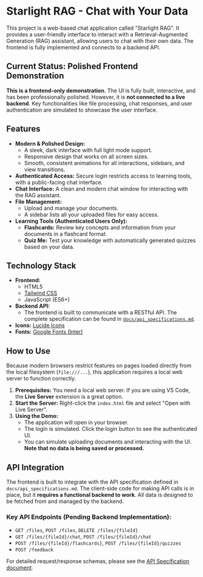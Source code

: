 # Starlight RAG - Chat with Your Data

This project is a web-based chat application called "Starlight RAG". It provides a user-friendly interface to interact with a Retrieval-Augmented Generation (RAG) assistant, allowing users to chat with their own data. The frontend is fully implemented and connects to a backend API.

## Current Status: Polished Frontend Demonstration

**This is a frontend-only demonstration.** The UI is fully built, interactive, and has been professionally polished. However, it is **not connected to a live backend**. Key functionalities like file processing, chat responses, and user authentication are simulated to showcase the user interface.

## Features

*   **Modern & Polished Design:**
    *   A sleek, dark interface with full light mode support.
    *   Responsive design that works on all screen sizes.
    *   Smooth, consistent animations for all interactions, sidebars, and view transitions.
*   **Authenticated Access:** Secure login restricts access to learning tools, with a public-facing chat interface.
*   **Chat Interface:** A clean and modern chat window for interacting with the RAG assistant.
*   **File Management:**
    *   Upload and manage your documents.
    *   A sidebar lists all your uploaded files for easy access.
*   **Learning Tools (Authenticated Users Only):**
    *   **Flashcards:** Review key concepts and information from your documents in a flashcard format.
    *   **Quiz Me:** Test your knowledge with automatically generated quizzes based on your data.

## Technology Stack

*   **Frontend:**
    *   HTML5
    *   [Tailwind CSS](https://tailwindcss.com/)
    *   JavaScript (ES6+)
*   **Backend API:**
    *   The frontend is built to communicate with a RESTful API. The complete specification can be found in [`docs/api_specifications.md`](./docs/api_specifications.md).
*   **Icons:** [Lucide Icons](https://lucide.dev/)
*   **Fonts:** [Google Fonts (Inter)](https://fonts.google.com/specimen/Inter)

## How to Use

Because modern browsers restrict features on pages loaded directly from the local filesystem (`file:///...`), this application requires a local web server to function correctly.

1.  **Prerequisites:** You need a local web server. If you are using VS Code, the **Live Server** extension is a great option.
2.  **Start the Server:** Right-click the `index.html` file and select "Open with Live Server".
3.  **Using the Demo:**
    *   The application will open in your browser.
    *   The login is simulated. Click the login button to see the authenticated UI.
    *   You can simulate uploading documents and interacting with the UI. **Note that no data is being saved or processed.**

## API Integration

The frontend is built to integrate with the API specification defined in `docs/api_specifications.md`. The client-side code for making API calls is in place, but it **requires a functional backend to work**. All data is designed to be fetched from and managed by the backend.

### Key API Endpoints (Pending Backend Implementation):

*   `GET /files`, `POST /files`, `DELETE /files/{fileId}`
*   `GET /files/{fileId}/chat`, `POST /files/{fileId}/chat`
*   `POST /files/{fileId}/flashcards}`, `POST /files/{fileId}/quizzes`
*   `POST /feedback`

For detailed request/response schemas, please see the [API Specification document](./docs/api_specifications.md).